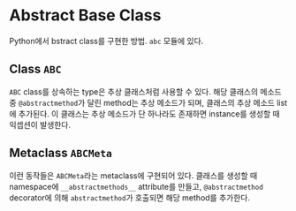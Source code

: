 # Abstract Base Class

Python에서 bstract class를 구현한 방법. `abc` 모듈에 있다.

## Class `ABC`

`ABC` class를 상속하는 type은 추상 클래스처럼 사용할 수 있다.
해당 클래스의 메소드 중 `@abstractmethod`가 달린 method는 추상 메소드가 되며,
클래스의 추상 메소드 list에 추가된다.
이 클래스는 추상 메소드가 단 하나라도 존재하면 instance를 생성할 때 익셉션이 발생한다.

## Metaclass `ABCMeta`

이런 동작들은 `ABCMeta`라는 metaclass에 구현되어 있다.
클래스를 생성할 때 namespace에 `__abstractmethods__` attribute를 만들고,
`@abstractmethod` decorator에 의해 `abstractmethod`가 호출되면 해당 method를 추가한다.
